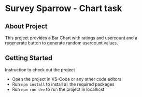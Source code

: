 # Survey Sparrow - Chart task

## About Project

This project provides a Bar Chart with ratings and usercount and a regenerate button to generate random usercount values.

## Getting Started

Instruction to check out the project

- Open the project in VS-Code or any other code editors
- Run `npm install` to install all the required packages
- Run `npm run dev` to run the project in localhost